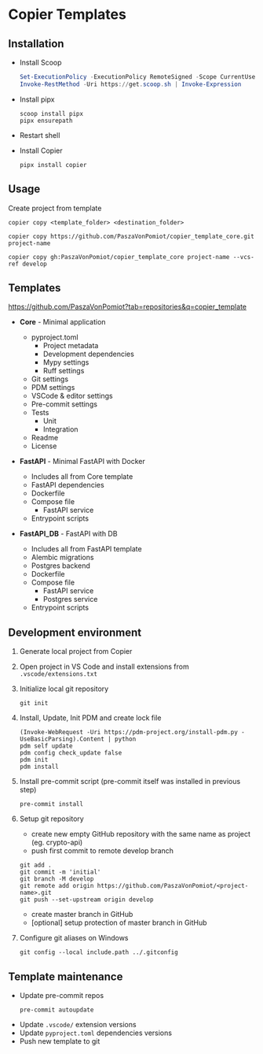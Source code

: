 # Copier Templates
## Installation

- Install Scoop
    ```powershell
    Set-ExecutionPolicy -ExecutionPolicy RemoteSigned -Scope CurrentUser
    Invoke-RestMethod -Uri https://get.scoop.sh | Invoke-Expression
    ```
- Install pipx
    ```
    scoop install pipx
    pipx ensurepath
    ```

- Restart shell
- Install Copier
    ```
    pipx install copier
    ```

## Usage
Create project from template
```
copier copy <template_folder> <destination_folder>

copier copy https://github.com/PaszaVonPomiot/copier_template_core.git project-name

copier copy gh:PaszaVonPomiot/copier_template_core project-name --vcs-ref develop
```

## Templates
https://github.com/PaszaVonPomiot?tab=repositories&q=copier_template

- **Core** - Minimal application
    - pyproject.toml
        - Project metadata
        - Development dependencies
        - Mypy settings
        - Ruff settings
    - Git settings
    - PDM settings
    - VSCode & editor settings
    - Pre-commit settings
    - Tests
        - Unit
        - Integration
    - Readme
    - License

- **FastAPI** - Minimal FastAPI with Docker
    - Includes all from Core template
    - FastAPI dependencies
    - Dockerfile
    - Compose file
        - FastAPI service
    - Entrypoint scripts

- **FastAPI_DB** - FastAPI with DB
    - Includes all from FastAPI template
    - Alembic migrations
    - Postgres backend
    - Dockerfile
    - Compose file
        - FastAPI service
        - Postgres service
    - Entrypoint scripts

## Development environment
1. Generate local project from Copier

1. Open project in VS Code and install extensions from `.vscode/extensions.txt`

1. Initialize local git repository
    ```
    git init
    ```

1. Install, Update, Init PDM and create lock file
    ```
    (Invoke-WebRequest -Uri https://pdm-project.org/install-pdm.py -UseBasicParsing).Content | python
    pdm self update
    pdm config check_update false
    pdm init
    pdm install
    ```

1. Install pre-commit script (pre-commit itself was installed in previous step)
    ```
    pre-commit install
    ```

1. Setup git repository
    - create new empty  GitHub repository with the same name as project (eg. crypto-api)
    - push first commit to remote develop branch
    ```
    git add .
    git commit -m 'initial'
    git branch -M develop
    git remote add origin https://github.com/PaszaVonPomiot/<project-name>.git
    git push --set-upstream origin develop
    ```
    - create master branch in GitHub
    - [optional] setup protection of master branch in GitHub

1. Configure git aliases on Windows
    ```
    git config --local include.path ../.gitconfig
    ```

## Template maintenance
- Update pre-commit repos
    ```
    pre-commit autoupdate
    ```
- Update `.vscode/` extension versions
- Update `pyproject.toml` dependencies versions
- Push new template to git


